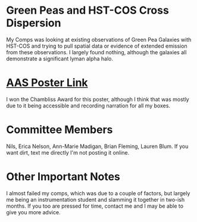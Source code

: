 # Green Peas and HST-COS Cross Dispersion
My Comps was looking at existing observations of Green Pea Galaxies with HST-COS and trying to pull spatial data or evidence of extended emission from these observations. I largely found nothing, although the galaxies all demonstrate a significant lyman alpha halo.

# [AAS Poster Link](https://aas241-aas.ipostersessions.com/default.aspx?s=EA-29-DF-EF-DE-FD-61-E4-DB-42-6F-F4-0F-13-1B-AB&guestview=true)
I won the Chambliss Award for this poster, although I think that was mostly due to it being accessible and recording narration for all my boxes.

# Committee Members
Nils, Erica Nelson, Ann-Marie Madigan, Brian Fleming, Lauren Blum. If you want dirt, text me directly I'm not posting it online.

# Other Important Notes
I almost failed my comps, which was due to a couple of factors, but largely me being an instrumentation student and slamming it together in two-ish months. If you too are pressed for time, contact me and I may be able to give you more advice.
